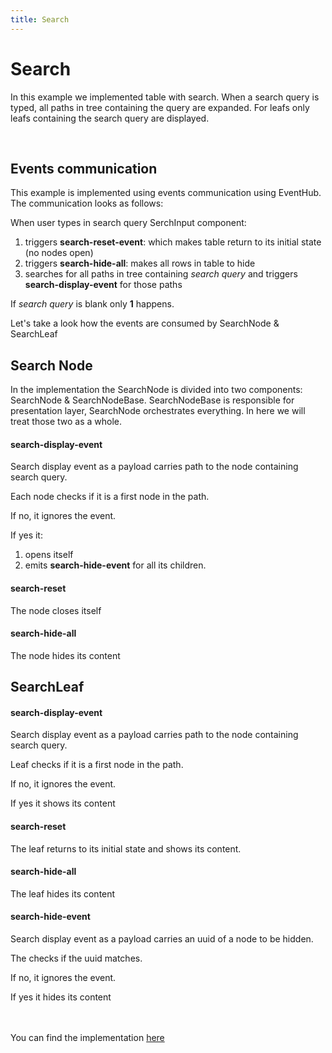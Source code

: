 ```yaml
---
title: Search
---
```


# Search

In this example we implemented table with search. When a search query is typed, all paths in tree containing 
the query are expanded. For leafs only leafs containing the search query are displayed.

<br />

<SearchExampleComponent />

## Events communication

This example is implemented using events communication using EventHub. The communication looks as follows:

When user types in search query SerchInput component:
1) triggers **search-reset-event**: which makes table return to its initial state (no nodes open)
2) triggers **search-hide-all**: makes all rows in table to hide
3) searches for all paths in tree containing *search query* and triggers **search-display-event** for those paths

If *search query* is blank only **1** happens.

Let's take a look how the events are consumed by SearchNode & SearchLeaf

## Search Node

In the implementation the SearchNode is divided into two components: SearchNode & SearchNodeBase. 
SearchNodeBase is responsible for presentation layer, SearchNode orchestrates everything.
In here we will treat those two as a whole. 

#### search-display-event 
Search display event as a payload carries path to the node containing search query. 

Each node checks if it is a first node in the path.

If no, it ignores the event.

If yes it:
1. opens itself
2. emits **search-hide-event** for all its children. 

#### search-reset 
The node closes itself

#### search-hide-all
The node hides its content

## SearchLeaf

#### search-display-event
Search display event as a payload carries path to the node containing search query. 

Leaf checks if it is a first node in the path.

If no, it ignores the event.

If yes it shows its content

#### search-reset 
The leaf returns to its initial state and shows its content.

#### search-hide-all
The leaf hides its content

#### search-hide-event
Search display event as a payload carries an uuid of a node to be hidden. 

The checks if the uuid matches.

If no, it ignores the event.

If yes it hides its content

<br /><br />
You can find the implementation [here](https://github.com/upsidelab/vue-tree-table/tree/master/examples/search)






